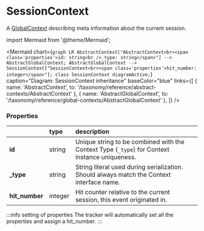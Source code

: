 # SessionContext

A [GlobalContext](/taxonomy/reference/global-contexts/overview.md) describing meta information about the current session.

import Mermaid from '@theme/Mermaid';

<Mermaid chart={`
	graph LR
        AbstractContext["AbstractContext<br><span class='properties'>id: string<br />_type: string</span>"] --> AbstractGlobalContext;
        AbstractGlobalContext --> SessionContext["SessionContext<br><span class='properties'>hit_number: integer</span>"];
    class SessionContext diagramActive;
`} 
  caption="Diagram: SessionContext inheritance" 
  baseColor="blue" 
  links={[
    { name: 'AbstractContext', to: '/taxonomy/reference/abstract-contexts/AbstractContext' },
    { name: 'AbstractGlobalContext', to: '/taxonomy/reference/global-contexts/AbstractGlobalContext' },
  ]}
/>

### Properties
|                 | type      | description
| :--             | :--       | :--           
| **id**    | string      | Unique string to be combined with the Context Type (`_type`) for Context instance uniqueness.
| **_type** | string      | String literal used during serialization. Should always match the Context interface name.     
| **hit_number**  | integer   | Hit counter relative to the current session, this event originated in.

:::info setting of properties
The tracker will automatically set all the properties and assign a hit_number.
:::
